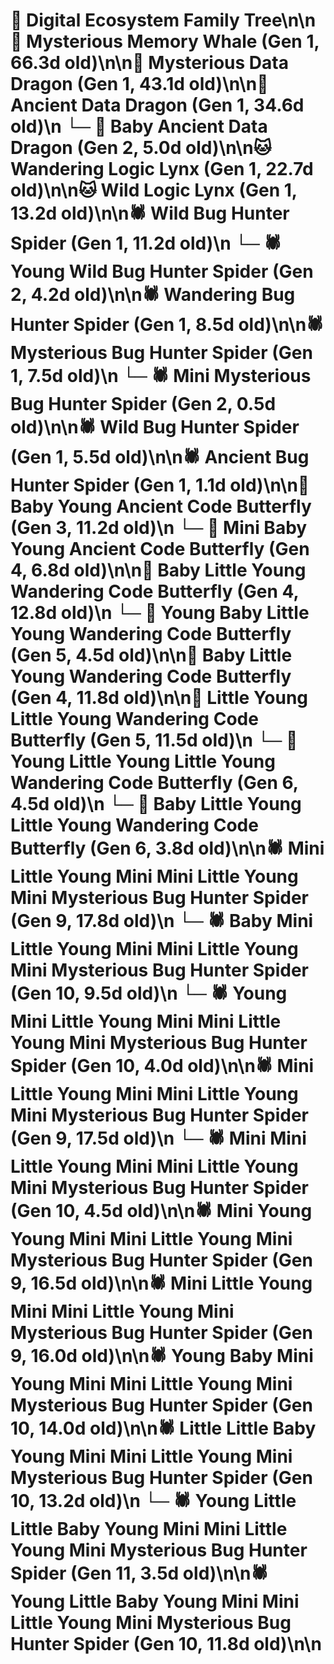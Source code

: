 # 🌳 Digital Ecosystem Family Tree\n\n🐋 Mysterious Memory Whale (Gen 1, 66.3d old)\n\n🐉 Mysterious Data Dragon (Gen 1, 43.1d old)\n\n🐉 Ancient Data Dragon (Gen 1, 34.6d old)\n  └─ 🐉 Baby Ancient Data Dragon (Gen 2, 5.0d old)\n\n🐱 Wandering Logic Lynx (Gen 1, 22.7d old)\n\n🐱 Wild Logic Lynx (Gen 1, 13.2d old)\n\n🕷️ Wild Bug Hunter Spider (Gen 1, 11.2d old)\n  └─ 🕷️ Young Wild Bug Hunter Spider (Gen 2, 4.2d old)\n\n🕷️ Wandering Bug Hunter Spider (Gen 1, 8.5d old)\n\n🕷️ Mysterious Bug Hunter Spider (Gen 1, 7.5d old)\n  └─ 🕷️ Mini Mysterious Bug Hunter Spider (Gen 2, 0.5d old)\n\n🕷️ Wild Bug Hunter Spider (Gen 1, 5.5d old)\n\n🕷️ Ancient Bug Hunter Spider (Gen 1, 1.1d old)\n\n🦋 Baby Young Ancient Code Butterfly (Gen 3, 11.2d old)\n  └─ 🦋 Mini Baby Young Ancient Code Butterfly (Gen 4, 6.8d old)\n\n🦋 Baby Little Young Wandering Code Butterfly (Gen 4, 12.8d old)\n  └─ 🦋 Young Baby Little Young Wandering Code Butterfly (Gen 5, 4.5d old)\n\n🦋 Baby Little Young Wandering Code Butterfly (Gen 4, 11.8d old)\n\n🦋 Little Young Little Young Wandering Code Butterfly (Gen 5, 11.5d old)\n  └─ 🦋 Young Little Young Little Young Wandering Code Butterfly (Gen 6, 4.5d old)\n  └─ 🦋 Baby Little Young Little Young Wandering Code Butterfly (Gen 6, 3.8d old)\n\n🕷️ Mini Little Young Mini Mini Little Young Mini Mysterious Bug Hunter Spider (Gen 9, 17.8d old)\n  └─ 🕷️ Baby Mini Little Young Mini Mini Little Young Mini Mysterious Bug Hunter Spider (Gen 10, 9.5d old)\n  └─ 🕷️ Young Mini Little Young Mini Mini Little Young Mini Mysterious Bug Hunter Spider (Gen 10, 4.0d old)\n\n🕷️ Mini Little Young Mini Mini Little Young Mini Mysterious Bug Hunter Spider (Gen 9, 17.5d old)\n  └─ 🕷️ Mini Mini Little Young Mini Mini Little Young Mini Mysterious Bug Hunter Spider (Gen 10, 4.5d old)\n\n🕷️ Mini Young Young Mini Mini Little Young Mini Mysterious Bug Hunter Spider (Gen 9, 16.5d old)\n\n🕷️ Mini Little Young Mini Mini Little Young Mini Mysterious Bug Hunter Spider (Gen 9, 16.0d old)\n\n🕷️ Young Baby Mini Young Mini Mini Little Young Mini Mysterious Bug Hunter Spider (Gen 10, 14.0d old)\n\n🕷️ Little Little Baby Young Mini Mini Little Young Mini Mysterious Bug Hunter Spider (Gen 10, 13.2d old)\n  └─ 🕷️ Young Little Little Baby Young Mini Mini Little Young Mini Mysterious Bug Hunter Spider (Gen 11, 3.5d old)\n\n🕷️ Young Little Baby Young Mini Mini Little Young Mini Mysterious Bug Hunter Spider (Gen 10, 11.8d old)\n\n